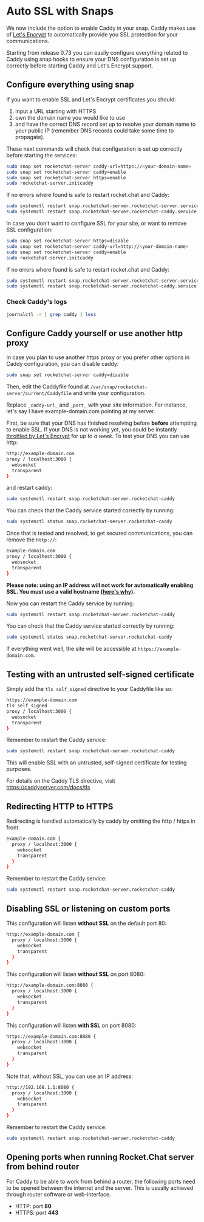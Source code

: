 # Auto SSL with Snaps

We now include the option to enable Caddy in your snap.  Caddy makes use of [Let's Encrypt](https://letsencrypt.org/) to automatically provide you SSL protection for your communications.

Starting from release 0.73 you can easily configure everything related to Caddy using snap hooks to ensure your DNS configuration is set up correctly before starting Caddy and Let's Encrypt support.

## Configure everything using snap

If you want to enable SSL and Let's Encrypt certificates you should:

1. input a URL starting with HTTPS
2. own the domain name you would like to use
3. and have the correct DNS record set up to resolve your domain name to your public IP (remember DNS records could take some time to propagate).

These next commands will check that configuration is set up correctly before starting the services:

```bash
sudo snap set rocketchat-server caddy-url=https://<your-domain-name>
sudo snap set rocketchat-server caddy=enable
sudo snap set rocketchat-server https=enable
sudo rocketchat-server.initcaddy
```

If no errors where found is safe to restart rocket.chat and Caddy:

```bash
sudo systemctl restart snap.rocketchat-server.rocketchat-server.service
sudo systemctl restart snap.rocketchat-server.rocketchat-caddy.service
```

In case you don't want to configure SSL for your site, or want to remove SSL configuration:

```bash
sudo snap set rocketchat-server https=disable
sudo snap set rocketchat-server caddy-url=http://<your-domain-name>
sudo snap set rocketchat-server caddy=enable
sudo rocketchat-server.initcaddy
```

If no errors where found is safe to restart rocket.chat and Caddy:

```bash
sudo systemctl restart snap.rocketchat-server.rocketchat-server.service
sudo systemctl restart snap.rocketchat-server.rocketchat-caddy.service
```

### Check Caddy's logs

```bash
journalctl -r | grep caddy | less
```

## Configure Caddy yourself or use another http proxy

In case you plan to use another https proxy or you prefer other options in Caddy configuration, you can disable caddy:

```bash
sudo snap set rocketchat-server caddy=disable
```

Then, edit the Caddyfile found at `/var/snap/rocketchat-server/current/Caddyfile` and write your configuration.

Replace `_caddy-url_` and `_port_` with your site information.  For instance, let's say I have example-domain.com pointing at my server.

First, be sure that your DNS has finished resolving before **before** attempting to enable SSL. If your DNS is not working yet, you could be instantly [throttled by Let's Encrypt](https://caddyserver.com/docs/automatic-https#testing) for _up to a week_. To test your DNS you can use http:

```bash
http://example-domain.com
proxy / localhost:3000 {
  websocket
  transparent
}
```

and restart caddy:

```bash
sudo systemctl restart snap.rocketchat-server.rocketchat-caddy
```

You can check that the Caddy service started correctly by running:

```bash
sudo systemctl status snap.rocketchat-server.rocketchat-caddy
```

Once that is tested and resolved, to get secured communications, you can remove the `http://`:

```bash
example-domain.com
proxy / localhost:3000 {
  websocket
  transparent
}
```

**Please note: using an IP address will not work for automatically enabling SSL. You must use a valid hostname ([here's why](https://caddyserver.com/docs/automatic-https)).**

Now you can restart the Caddy service by running:

```bash
sudo systemctl restart snap.rocketchat-server.rocketchat-caddy
```

You can check that the Caddy service started correctly by running:

```bash
sudo systemctl status snap.rocketchat-server.rocketchat-caddy
```

If everything went well, the site will be accessible at `https://example-domain.com`.

## Testing with an untrusted self-signed certificate

Simply add the `tls self_signed` directive to your Caddyfile like so:

```bash
https://example-domain.com
tls self_signed
proxy / localhost:3000 {
  websocket
  transparent
}
```

Remember to restart the Caddy service:

```bash
sudo systemctl restart snap.rocketchat-server.rocketchat-caddy
```

This will enable SSL with an untrusted, self-signed certificate for testing purposes.

For details on the Caddy TLS directive, visit <https://caddyserver.com/docs/tls>

## Redirecting HTTP to HTTPS

Redirecting is handled automatically by caddy by omitting the http / https in front.

```bash
example-domain.com {
  proxy / localhost:3000 {
    websocket
    transparent
  }
}
```

Remember to restart the Caddy service:

```bash
sudo systemctl restart snap.rocketchat-server.rocketchat-caddy
```

## Disabling SSL or listening on custom ports

This configuration will listen **without SSL** on the default port 80:

```bash
http://example-domain.com {
  proxy / localhost:3000 {
    websocket
    transparent
  }
}
```

This configuration will listen **without SSL** on port 8080:

```bash
http://example-domain.com:8080 {
  proxy / localhost:3000 {
    websocket
    transparent
  }
}
```

This configuration will listen **with SSL** on port 8080:

```bash
https://example-domain.com:8080 {
  proxy / localhost:3000 {
    websocket
    transparent
  }
}
```

Note that, without SSL, you can use an IP address:

```bash
http://192.168.1.1:8080 {
  proxy / localhost:3000 {
    websocket
    transparent
  }
}
```

Remember to restart the Caddy service:

```bash
sudo systemctl restart snap.rocketchat-server.rocketchat-caddy
```

## Opening ports when running Rocket.Chat server from behind router

For Caddy to be able to work from behind a router, the following ports need to be opened between the internet and the server. This is usually achieved through router software or web-interface.

- HTTP: port **80**
- HTTPS: port **443**
